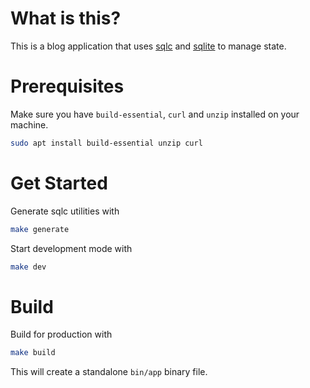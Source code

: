 # What is this?

This is a blog application that uses [sqlc](https://sqlc.dev/) and [sqlite](https://www.sqlite.org/) to manage state.

# Prerequisites

Make sure you have `build-essential`, `curl` and `unzip` installed on your machine.

```sh
sudo apt install build-essential unzip curl
```

# Get Started

Generate sqlc utilities with

```sh
make generate
```

Start development mode with

```sh
make dev
```

# Build

Build for production with

```sh
make build
```

This will create a standalone `bin/app` binary file.